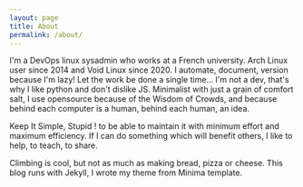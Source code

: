 ```yaml
---
layout: page
title: About
permalink: /about/
---
```


I'm a DevOps linux sysadmin who works at a French university.
Arch Linux user since 2014 and Void Linux since 2020.
I automate, document, version because I'm lazy! Let the work be done a single time...
I'm not a dev, that's why I like python and don't dislike JS.
Minimalist with just a grain of comfort salt, I use opensource because of the Wisdom of Crowds, and because behind each computer is a human, behind each human, an idea.

Keep It Simple, Stupid ! to be able to maintain it with minimum effort and maximum efficiency.
If I can do something which will benefit others, I like to help, to teach, to share.

Climbing is cool, but not as much as making bread, pizza or cheese.
This blog runs with Jekyll, I wrote my theme from Minima template.
